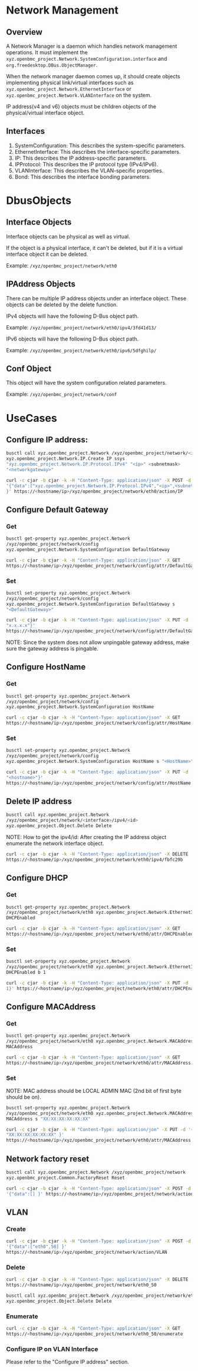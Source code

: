 # Network Management

## Overview

A Network Manager is a daemon which handles network management operations. It
must implement the `xyz.openbmc_project.Network.SystemConfiguration.interface`
and `org.freedesktop.DBus.ObjectManager`.

When the network manager daemon comes up, it should create objects implementing
physical link/virtual interfaces such as
`xyz.openbmc_project.Network.EthernetInterface` or
`xyz.openbmc_project.Network.VLANInterface` on the system.

IP address(v4 and v6) objects must be children objects of the physical/virtual
interface object.

## Interfaces

1. SystemConfiguration: This describes the system-specific parameters.
2. EthernetInterface: This describes the interface-specific parameters.
3. IP: This describes the IP address-specific parameters.
4. IPProtocol: This describes the IP protocol type (IPv4/IPv6).
5. VLANInterface: This describes the VLAN-specific properties.
6. Bond: This describes the interface bonding parameters.

# DbusObjects

## Interface Objects

Interface objects can be physical as well as virtual.

If the object is a physical interface, it can't be deleted, but if it is a
virtual interface object it can be deleted.

Example: `/xyz/openbmc_project/network/eth0`

## IPAddress Objects

There can be multiple IP address objects under an interface object. These
objects can be deleted by the delete function.

IPv4 objects will have the following D-Bus object path.

Example: `/xyz/openbmc_project/network/eth0/ipv4/3fd41d13/`

IPv6 objects will have the following D-Bus object path.

Example: `/xyz/openbmc_project/network/eth0/ipv6/5dfghilp/`

## Conf Object

This object will have the system configuration related parameters.

Example: `/xyz/openbmc_project/network/conf`

# UseCases

## Configure IP address:

```sh
busctl call xyz.openbmc_project.Network /xyz/openbmc_project/network/<interface>
xyz.openbmc_project.Network.IP.Create IP ssys
"xyz.openbmc_project.Network.IP.Protocol.IPv4" "<ip>" <subnetmask>
"<networkgateway>"

curl -c cjar -b cjar -k -H "Content-Type: application/json" -X POST -d
'{"data":["xyz.openbmc_project.Network.IP.Protocol.IPv4","<ip>",<subnetmask>,"<networkGateway>"]
}' https://<hostname/ip>/xyz/openbmc_project/network/eth0/action/IP
```

## Configure Default Gateway

### Get

```sh
busctl get-property xyz.openbmc_project.Network
/xyz/openbmc_project/network/config
xyz.openbmc_project.Network.SystemConfiguration DefaultGateway

curl -c cjar -b cjar -k -H "Content-Type: application/json" -X GET
https://<hostname/ip>/xyz/openbmc_project/network/config/attr/DefaultGateway
```

### Set

```sh
busctl set-property xyz.openbmc_project.Network
/xyz/openbmc_project/network/config
xyz.openbmc_project.Network.SystemConfiguration DefaultGateway s
"<DefaultGateway>"

curl -c cjar -b cjar -k -H "Content-Type: application/json" -X PUT -d '{"data":
"x.x.x.x"}'
https://<hostname/ip>/xyz/openbmc_project/network/config/attr/DefaultGateway
```

NOTE: Since the system does not allow unpingable gateway address, make sure the
gateway address is pingable.

## Configure HostName

### Get

```sh
busctl get-property xyz.openbmc_project.Network
/xyz/openbmc_project/network/config
xyz.openbmc_project.Network.SystemConfiguration HostName

curl -c cjar -b cjar -k -H "Content-Type: application/json" -X GET
https://<hostname/ip>/xyz/openbmc_project/network/config/attr/HostName
```

### Set

```sh
busctl set-property xyz.openbmc_project.Network
/xyz/openbmc_project/network/config
xyz.openbmc_project.Network.SystemConfiguration HostName s "<HostName>"

curl -c cjar -b cjar -k -H "Content-Type: application/json" -X PUT -d '{"data":
"<hostname>"}'
https://<hostname/ip>/xyz/openbmc_project/network/config/attr/HostName
```

## Delete IP address

```sh
busctl call xyz.openbmc_project.Network
/xyz/openbmc_project/network/<interface>/ipv4/<id>
xyz.openbmc_project.Object.Delete Delete
```

NOTE: How to get the ipv4/id: After creating the IP address object enumerate the
network interface object.

```sh
curl -c cjar -b cjar -k -H "Content-Type: application/json" -X DELETE
https://<hostname/ip>/xyz/openbmc_project/network/eth0/ipv4/fbfc29b
```

## Configure DHCP

### Get

```sh
busctl get-property xyz.openbmc_project.Network
/xyz/openbmc_project/network/eth0 xyz.openbmc_project.Network.EthernetInterface
DHCPEnabled

curl -c cjar -b cjar -k -H "Content-Type: application/json" -X GET
https://<hostname/ip>/xyz/openbmc_project/network/eth0/attr/DHCPEnabled
```

### Set

```sh
busctl set-property xyz.openbmc_project.Network
/xyz/openbmc_project/network/eth0 xyz.openbmc_project.Network.EthernetInterface
DHCPEnabled b 1

curl -c cjar -b cjar -k -H "Content-Type: application/json" -X PUT -d '{"data":
1}' https://<hostname/ip>/xyz/openbmc_project/network/eth0/attr/DHCPEnabled
```

## Configure MACAddress

### Get

```sh
busctl get-property xyz.openbmc_project.Network
/xyz/openbmc_project/network/eth0 xyz.openbmc_project.Network.MACAddress
MACAddress

curl -c cjar -b cjar -k -H "Content-Type: application/json" -X GET
https://<hostname/ip>/xyz/openbmc_project/network/eth0/attr/MACAddress
```

### Set

NOTE: MAC address should be LOCAL ADMIN MAC (2nd bit of first byte should be
on).

```sh
busctl set-property xyz.openbmc_project.Network
/xyz/openbmc_project/network/eth0 xyz.openbmc_project.Network.MACAddress
MACAddress s "XX:XX:XX:XX:XX:XX"

curl -c cjar -b cjar -k -H "Content-Type: application/jon" -X PUT -d '{"data":
"XX:XX:XX:XX:XX:XX" }'
https://<hostname/ip>/xyz/openbmc_project/network/eth0/attr/MACAddress
```

## Network factory reset

```sh
busctl call xyz.openbmc_project.Network /xyz/openbmc_project/network
xyz.openbmc_project.Common.FactoryReset Reset

curl -c cjar -b cjar -k -H "Content-Type: application/json" -X POST -d
'{"data":[] }' https://<hostname/ip>/xyz/openbmc_project/network/action/Reset
```

## VLAN

### Create

```sh
curl -c cjar -b cjar -k -H "Content-Type: application/json" -X POST -d
'{"data":["eth0",50] }'
https://<hostname/ip>/xyz/openbmc_project/network/action/VLAN
```

### Delete

```sh
curl -c cjar -b cjar -k -H "Content-Type: application/json" -X DELETE
https://<hostname/ip>/xyz/openbmc_project/network/eth0_50

busctl call xyz.openbmc_project.Network /xyz/openbmc_project/network/eth0_50
xyz.openbmc_project.Object.Delete Delete
```

### Enumerate

```sh
curl -c cjar -b cjar -k -H "Content-Type: application/json" -X GET
https://<hostname/ip>/xyz/openbmc_project/network/eth0_50/enumerate
```

### Configure IP on VLAN Interface

Please refer to the "Configure IP address" section.
